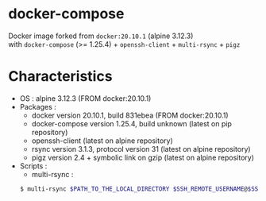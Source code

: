 # docker-compose

Docker image forked from ```docker:20.10.1``` (alpine 3.12.3)<br>
with ```docker-compose``` (>= 1.25.4) + ```openssh-client``` + ```multi-rsync``` + ```pigz```
# Characteristics

- OS : alpine 3.12.3 (FROM docker:20.10.1)
- Packages :
    - docker version 20.10.1, build 831ebea (FROM docker:20.10.1)
    - docker-compose version 1.25.4, build unknown (latest on pip repository)
    - openssh-client (latest on alpine repository)
    - rsync version 3.1.3, protocol version 31 (latest on alpine repository)
    - pigz version 2.4 + symbolic link on gzip (latest on alpine repository)
- Scripts :
    - multi-rsync :
    ```bash
    $ multi-rsync $PATH_TO_THE_LOCAL_DIRECTORY $SSH_REMOTE_USERNAME@$SSH_REMOTE_IP:$PATH_TO_THE_REMOTE_DIRECTORY
    ```
